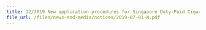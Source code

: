 ```yaml
---
title: 12/2019 New application procedures for Singapore Duty-Paid Cigarette marking on cigarettes 
file_url: /files/news-and-media/notices/2019-07-01-N.pdf
---
```

